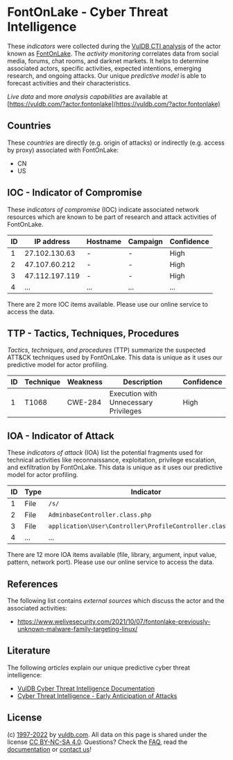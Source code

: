 # FontOnLake - Cyber Threat Intelligence

These _indicators_ were collected during the [VulDB CTI analysis](https://vuldb.com/?kb.cti) of the actor known as [FontOnLake](https://vuldb.com/?actor.fontonlake). The _activity monitoring_ correlates data from social media, forums, chat rooms, and darknet markets. It helps to determine associated actors, specific activities, expected intentions, emerging research, and ongoing attacks. Our unique _predictive model_ is able to forecast activities and their characteristics.

_Live data_ and more _analysis capabilities_ are available at [https://vuldb.com/?actor.fontonlake](https://vuldb.com/?actor.fontonlake)

## Countries

These _countries_ are directly (e.g. origin of attacks) or indirectly (e.g. access by proxy) associated with FontOnLake:

* CN
* US

## IOC - Indicator of Compromise

These _indicators of compromise_ (IOC) indicate associated network resources which are known to be part of research and attack activities of FontOnLake.

ID | IP address | Hostname | Campaign | Confidence
-- | ---------- | -------- | -------- | ----------
1 | 27.102.130.63 | - | - | High
2 | 47.107.60.212 | - | - | High
3 | 47.112.197.119 | - | - | High
4 | ... | ... | ... | ...

There are 2 more IOC items available. Please use our online service to access the data.

## TTP - Tactics, Techniques, Procedures

_Tactics, techniques, and procedures_ (TTP) summarize the suspected ATT&CK techniques used by FontOnLake. This data is unique as it uses our predictive model for actor profiling.

ID | Technique | Weakness | Description | Confidence
-- | --------- | -------- | ----------- | ----------
1 | T1068 | CWE-284 | Execution with Unnecessary Privileges | High

## IOA - Indicator of Attack

These _indicators of attack_ (IOA) list the potential fragments used for technical activities like reconnaissance, exploitation, privilege escalation, and exfiltration by FontOnLake. This data is unique as it uses our predictive model for actor profiling.

ID | Type | Indicator | Confidence
-- | ---- | --------- | ----------
1 | File | `/s/` | Low
2 | File | `AdminbaseController.class.php` | High
3 | File | `application\User\Controller\ProfileController.class.php` | High
4 | ... | ... | ...

There are 12 more IOA items available (file, library, argument, input value, pattern, network port). Please use our online service to access the data.

## References

The following list contains _external sources_ which discuss the actor and the associated activities:

* https://www.welivesecurity.com/2021/10/07/fontonlake-previously-unknown-malware-family-targeting-linux/

## Literature

The following _articles_ explain our unique predictive cyber threat intelligence:

* [VulDB Cyber Threat Intelligence Documentation](https://vuldb.com/?kb.cti)
* [Cyber Threat Intelligence - Early Anticipation of Attacks](https://www.scip.ch/en/?labs.20201022)

## License

(c) [1997-2022](https://vuldb.com/?kb.changelog) by [vuldb.com](https://vuldb.com/?kb.about). All data on this page is shared under the license [CC BY-NC-SA 4.0](https://creativecommons.org/licenses/by-nc-sa/4.0/). Questions? Check the [FAQ](https://vuldb.com/?kb.faq), read the [documentation](https://vuldb.com/?kb) or [contact us](https://vuldb.com/?contact)!
